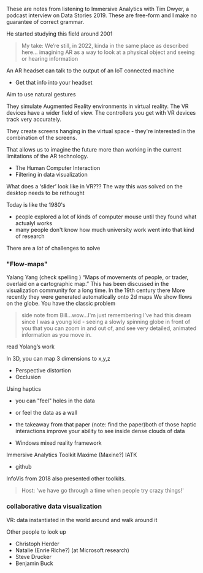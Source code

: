 
These are notes from listening to Immersive Analytics with Tim Dwyer, a podcast interview on Data Stories 2019. These are free-form and I make no guarantee of  correct grammar. 

He started studying this field around 2001

> My take: We’re still, in 2022, kinda in the same place as described here...
imagining AR as a way to look at a physical object and seeing or hearing information

An AR headset can talk to the output of an IoT connected machine
- Get that info into your headset


Aim to use natural gestures

They simulate Augmented Reality environments in virtual reality. 
The VR devices have a wider field of view.
The controllers you get with VR devices track very accurately.

They create screens hanging in the virtual space - they're interested in the combination of the screens.

That allows us to imagine the future more than working in the current limitations of the AR technology.

- The Human Computer Interaction
- Filtering in data visualization 

What does a ‘slider’ look like in VR???
The way this was solved on the desktop needs to be rethought 

Today is like the 1980's
- people explored a lot of kinds of computer mouse until they found what actualyl works
- many people don't know how much university work went into that kind of research 


There are a *lot* of challenges to solve 

### "Flow-maps"
Yalang Yang (check spelling )
“Maps of movements of people, or trader, overlaid on a cartographic map.”
This has been discussed in the visualization community for a long time. 
In the 19th century there
More recently they were generated automatically onto 2d maps
We show flows on the globe. You have the classic problem 

> side note from Bill...wow…I'm just remembering I’ve had this dream since I was a young kid - seeing a slowly spinning globe in front of you that you can zoom in and out of, and see very detailed, animated information as you move in.

read Yolang’s work 


In 3D, you can map 3 dimensions to x,y,z


- Perspective distortion
- Occlusion

Using haptics
- you can "feel" holes in the data
- or feel the data as a wall
- the takeaway from that paper (note: find the paper)both of those haptic interactions improve your ability to see inside dense clouds of data


- Windows mixed reality framework 


Immersive Analytics Toolkit
Maxime (Maxine?)
IATK 
- github

InfoVis from 2018 also presented other toolkits.

> Host: 'we have go through a time when people try crazy things!'

### collaborative data visualization 
VR: data instantiated in the world around and walk around it



Other people to look up
- Christoph Herder
- Natalie (Enrie Riche?)  (at Microsoft research)
- Steve Drucker
- Benjamin Buck

